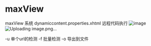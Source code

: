 # maxView
maxView 系统 dynamiccontent.properties.xhtml 远程代码执行
![image](https://github.com/user-attachments/assets/9848c710-b09e-4a6d-a7b8-4624583cc659)
![Uploading image.png…]()


-u 单个url的检测
-f 批量检测
-o 导出到文件
